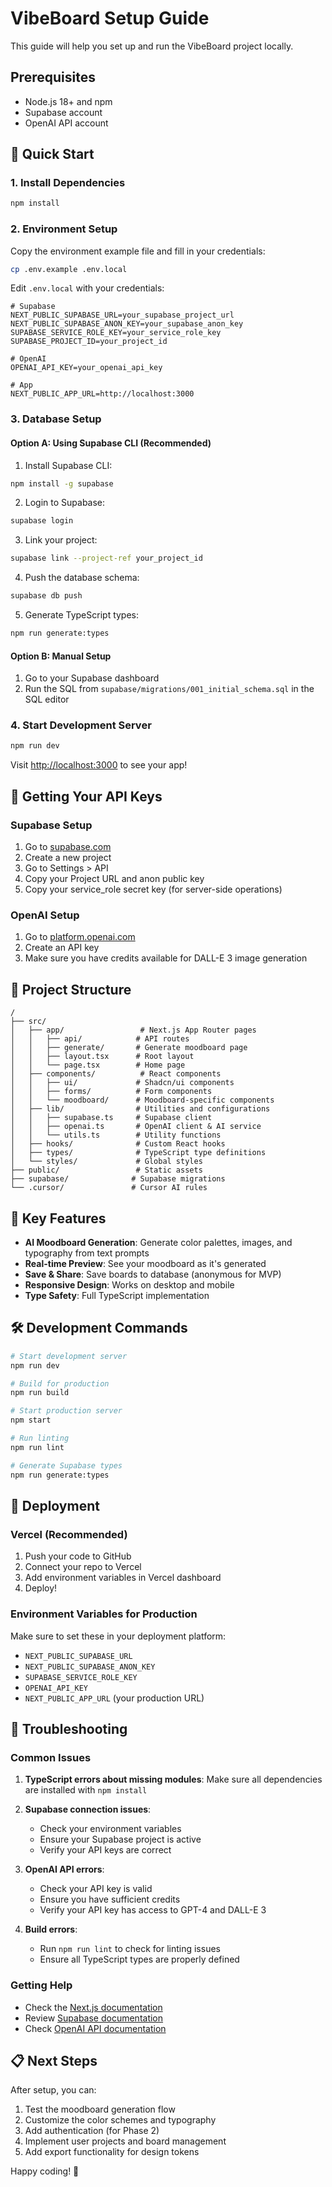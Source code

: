 # VibeBoard Setup Guide

This guide will help you set up and run the VibeBoard project locally.

## Prerequisites

- Node.js 18+ and npm
- Supabase account
- OpenAI API account

## 🚀 Quick Start

### 1. Install Dependencies

```bash
npm install
```

### 2. Environment Setup

Copy the environment example file and fill in your credentials:

```bash
cp .env.example .env.local
```

Edit `.env.local` with your credentials:

```env
# Supabase
NEXT_PUBLIC_SUPABASE_URL=your_supabase_project_url
NEXT_PUBLIC_SUPABASE_ANON_KEY=your_supabase_anon_key
SUPABASE_SERVICE_ROLE_KEY=your_service_role_key
SUPABASE_PROJECT_ID=your_project_id

# OpenAI
OPENAI_API_KEY=your_openai_api_key

# App
NEXT_PUBLIC_APP_URL=http://localhost:3000
```

### 3. Database Setup

#### Option A: Using Supabase CLI (Recommended)

1. Install Supabase CLI:
```bash
npm install -g supabase
```

2. Login to Supabase:
```bash
supabase login
```

3. Link your project:
```bash
supabase link --project-ref your_project_id
```

4. Push the database schema:
```bash
supabase db push
```

5. Generate TypeScript types:
```bash
npm run generate:types
```

#### Option B: Manual Setup

1. Go to your Supabase dashboard
2. Run the SQL from `supabase/migrations/001_initial_schema.sql` in the SQL editor

### 4. Start Development Server

```bash
npm run dev
```

Visit [http://localhost:3000](http://localhost:3000) to see your app!

## 🔧 Getting Your API Keys

### Supabase Setup

1. Go to [supabase.com](https://supabase.com)
2. Create a new project
3. Go to Settings > API
4. Copy your Project URL and anon public key
5. Copy your service_role secret key (for server-side operations)

### OpenAI Setup

1. Go to [platform.openai.com](https://platform.openai.com)
2. Create an API key
3. Make sure you have credits available for DALL-E 3 image generation

## 📁 Project Structure

```
/
├── src/
│   ├── app/                 # Next.js App Router pages
│   │   ├── api/            # API routes
│   │   ├── generate/       # Generate moodboard page
│   │   ├── layout.tsx      # Root layout
│   │   └── page.tsx        # Home page
│   ├── components/          # React components
│   │   ├── ui/             # Shadcn/ui components
│   │   ├── forms/          # Form components
│   │   └── moodboard/      # Moodboard-specific components
│   ├── lib/                # Utilities and configurations
│   │   ├── supabase.ts     # Supabase client
│   │   ├── openai.ts       # OpenAI client & AI service
│   │   └── utils.ts        # Utility functions
│   ├── hooks/              # Custom React hooks
│   ├── types/              # TypeScript type definitions
│   └── styles/             # Global styles
├── public/                 # Static assets
├── supabase/              # Supabase migrations
└── .cursor/               # Cursor AI rules
```

## 🎯 Key Features

- **AI Moodboard Generation**: Generate color palettes, images, and typography from text prompts
- **Real-time Preview**: See your moodboard as it's generated
- **Save & Share**: Save boards to database (anonymous for MVP)
- **Responsive Design**: Works on desktop and mobile
- **Type Safety**: Full TypeScript implementation

## 🛠️ Development Commands

```bash
# Start development server
npm run dev

# Build for production
npm run build

# Start production server
npm start

# Run linting
npm run lint

# Generate Supabase types
npm run generate:types
```

## 🚀 Deployment

### Vercel (Recommended)

1. Push your code to GitHub
2. Connect your repo to Vercel
3. Add environment variables in Vercel dashboard
4. Deploy!

### Environment Variables for Production

Make sure to set these in your deployment platform:

- `NEXT_PUBLIC_SUPABASE_URL`
- `NEXT_PUBLIC_SUPABASE_ANON_KEY`
- `SUPABASE_SERVICE_ROLE_KEY`
- `OPENAI_API_KEY`
- `NEXT_PUBLIC_APP_URL` (your production URL)

## 🐛 Troubleshooting

### Common Issues

1. **TypeScript errors about missing modules**: Make sure all dependencies are installed with `npm install`

2. **Supabase connection issues**: 
   - Check your environment variables
   - Ensure your Supabase project is active
   - Verify your API keys are correct

3. **OpenAI API errors**:
   - Check your API key is valid
   - Ensure you have sufficient credits
   - Verify your API key has access to GPT-4 and DALL-E 3

4. **Build errors**:
   - Run `npm run lint` to check for linting issues
   - Ensure all TypeScript types are properly defined

### Getting Help

- Check the [Next.js documentation](https://nextjs.org/docs)
- Review [Supabase documentation](https://supabase.com/docs)
- Check [OpenAI API documentation](https://platform.openai.com/docs)

## 📋 Next Steps

After setup, you can:

1. Test the moodboard generation flow
2. Customize the color schemes and typography
3. Add authentication (for Phase 2)
4. Implement user projects and board management
5. Add export functionality for design tokens

Happy coding! 🎨 